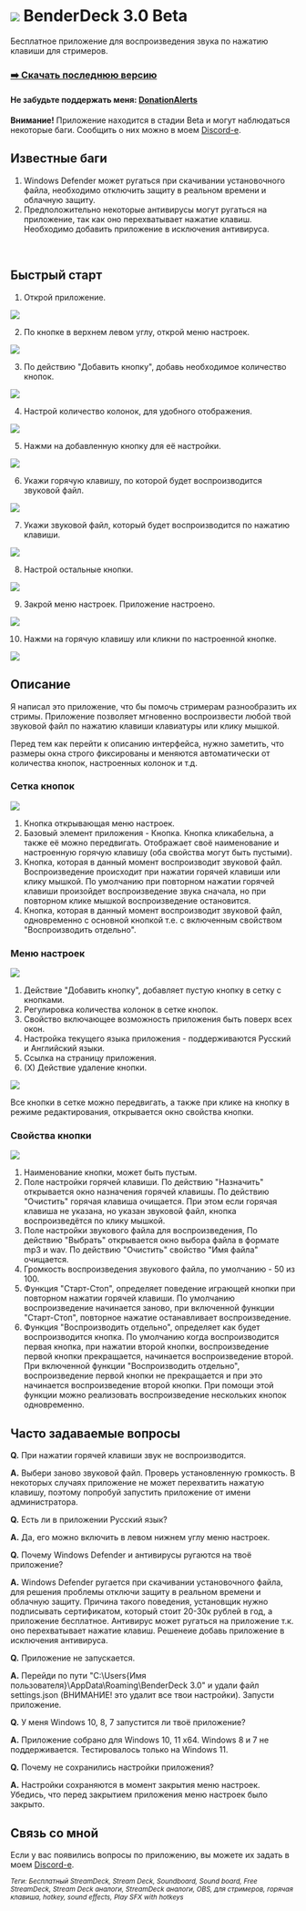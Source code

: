 # ![](/Screenshots/Square44x44Logo.altform-lightunplated_targetsize-32.png) BenderDeck 3.0 Beta
Бесплатное приложение для воспроизведения звука по нажатию клавиши для стримеров.
### [:arrow_right: Скачать последнюю версию](https://github.com/PavlikBender/BenderDeck/releases/download/v3.0/BenderDeckSetup.msi)
#### Не забудьте поддержать меня: [DonationAlerts](https://www.donationalerts.com/r/pavlikbender) 

**Внимание!** Приложение находится в стадии Beta и могут наблюдаться некоторые баги. Сообщить о них можно в моем [Discord-е](https://discord.com/invite/gaVrv6k).
## Известные баги
1. Windows Defender может ругаться при скачивании установочного файла, необходимо отключить защиту в реальном времени и облачную защиту.
2. Предположительно некоторые антивирусы могут ругаться на приложение, так как оно перехватывает нажатие клавиш. Необходимо добавить приложение в исключения антивируса.

&nbsp;
## Быстрый старт
1. Открой приложение.

![](/Screenshots/1.png)

2. По кнопке в верхнем левом углу, открой меню настроек.

![](/Screenshots/2.png)

3. По действию "Добавить кнопку", добавь необходимое количество кнопок.

![](/Screenshots/3.png)

4. Настрой количество колонок, для удобного отображения.

![](/Screenshots/4.png)

5. Нажми на добавленную кнопку для её настройки.

![](/Screenshots/5.png)

6. Укажи горячую клавишу, по которой будет воспроизводится звуковой файл.

![](/Screenshots/6.png)

7. Укажи звуковой файл, который будет воспроизводится по нажатию клавиши.

![](/Screenshots/7.png)

8. Настрой остальные кнопки.

![](/Screenshots/8.png)

9. Закрой меню настроек. Приложение настроено.

![](/Screenshots/9.png)

10. Нажми на горячую клавишу или кликни по настроенной кнопке.

![](/Screenshots/10.png)

## Описание

Я написал это приложение, что бы помочь стримерам разнообразить их стримы.
Приложение позволяет мгновенно воспроизвести любой твой звуковой файл по нажатию клавиши клавиатуры или клику мышкой.

Перед тем как перейти к описанию интерфейса, нужно заметить, что размеры окна строго фиксированы и меняются автоматически от количества кнопок, настроенных колонок и т.д.

### Сетка кнопок
![](/Screenshots/D1.png)

1. Кнопка открывающая меню настроек.
2. Базовый элемент приложения - Кнопка. Кнопка кликабельна, а также её можно передвигать. Отображает своё наименование и настроенную горячую клавишу (оба свойства могут быть пустыми). 
3. Кнопка, которая в данный момент воспроизводит звуковой файл. Воспроизведение происходит при нажатии горячей клавиши или клику мышкой.
По умолчанию при повторном нажатии горячей клавиши произойдет воспроизведение звука сначала, но при повторном клике мышкой воспроизведение остановится.
5. Кнопка, которая в данный момент воспроизводит звуковой файл, одновременно с основной кнопкой т.е. с включенным свойством "Воспроизводить отдельно".

### Меню настроек
![](/Screenshots/D2.png)

1. Действие "Добавить кнопку", добавляет пустую кнопку в сетку с кнопками.
2. Регулировка количества колонок в сетке кнопок.
3. Свойство включающее возможность приложения быть поверх всех окон.
4. Настройка текущего языка приложения - поддерживаются Русский и Английский языки.
5. Ссылка на страницу приложения.
6. (X) Действие удаление кнопки.

![](/Screenshots/D4.png)

Все кнопки в сетке можно передвигать, а также при клике на кнопку в режиме редактирования, открывается окно свойства кнопки.

### Свойства кнопки
![](/Screenshots/D3.png)

1. Наименование кнопки, может быть пустым.
2. Поле настройки горячей клавиши. По действию "Назначить" открывается окно назначения горячей клавишы. По действию "Очистить" горячая клавиша очищается.
При этом если горячая клавиша не указана, но указан звуковой файл, кнопка воспроизведётся по клику мышкой.
4. Поле настройки звукового файла для воспроизведения, По действию "Выбрать" открывается окно выбора файла в формате mp3 и wav. По действию "Очистить" свойство "Имя файла" очищается.
5. Громкость воспроизведения звукового файла, по умолчанию - 50 из 100.
6. Функция "Старт-Стоп", определяет поведение играющей кнопки при повторном нажатии горячей клавиши. По умолчанию воспроизведение начинается заново, при включенной функции "Старт-Стоп", повторное нажатие останавливает воспроизведение.
7. Функция "Воспроизводить отдельно", определяет как будет воспроизводится кнопка. По умолчанию когда воспроизводится первая кнопка, при нажатии второй кнопки, воспроизведение первой кнопки прекращается, начинается воспроизведение второй.
При включенной функции "Воспроизводить отдельно", воспроизведение первой кнопки не прекращается и при это начинается воспроизведение второй кнопки. При помощи этой функции можно реализовать воспроизведение нескольких кнопок одновременно.

## Часто задаваемые вопросы

**Q.** При нажатии горячей клавиши звук не воспроизводится.

**A.** Выбери заново звуковой файл. Проверь установленную громкость. В некоторых случаях приложение не может перехватить нажатую клавишу, поэтому попробуй запустить приложение от имени администратора.

**Q.** Есть ли в приложении Русский язык?

**A.** Да, его можно включить в левом нижнем углу меню настроек.

**Q.** Почему Windows Defender и антивирусы ругаются на твоё приложение?

**A.** Windows Defender ругается при скачивании установочного файла, для решения проблемы отключи защиту в реальном времени и облачную защиту. Причина такого поведения, установщик нужно подписывать сертификатом, который стоит 20-30к рублей в год, а приложение бесплатное. 
Антивирус может ругаться на приложение т.к. оно перехватывает нажатие клавиш. Решенеие добавь приложение в исключения антивируса.

**Q.** Приложение не запускается.

**A.** Перейди по пути "C:\Users\{Имя пользователя}\AppData\Roaming\BenderDeck 3.0" и удали файл settings.json (ВНИМАНИЕ! это удалит все твои настройки). Запусти приложение.

**Q.** У меня Windows 10, 8, 7 запустится ли твоё приложение?

**A.** Приложение собрано для Windows 10, 11 x64. Windows 8 и 7 не поддерживается. Тестировалось только на Windows 11.

**Q.** Почему не сохранились настройки приложения?

**A.** Настройки сохраняются в момент закрытия меню настроек. Убедись, что перед закрытием приложения меню настроек было закрыто.


## Связь со мной
Если у вас появились вопросы по приложению, вы можете их задать в моем [Discord-е](https://discord.com/invite/gaVrv6k).

<sub>*Теги: Бесплатный StreamDeck, Stream Deck, Soundboard, Sound board, Free StreamDeck, Stream Deck аналоги, StreamDeck аналоги, OBS, для стримеров, горячая клавиша, hotkey, sound effects, Play SFX with hotkeys*</sub>
